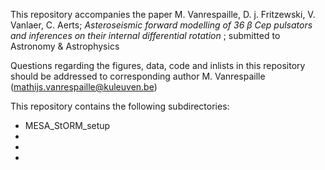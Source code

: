 This repository accompanies the paper 
M. Vanrespaille, D. j. Fritzewski, V. Vanlaer, C. Aerts; _Asteroseismic forward modelling of 36 β Cep pulsators and inferences on their internal differential rotation_ ; submitted to Astronomy & Astrophysics

Questions regarding the figures, data, code and inlists in this repository should be addressed to corresponding author M. Vanrespaille (mathijs.vanrespaille@kuleuven.be)

This repository contains the following subdirectories:
 - MESA_StORM_setup
 - 
 - 
 - 
